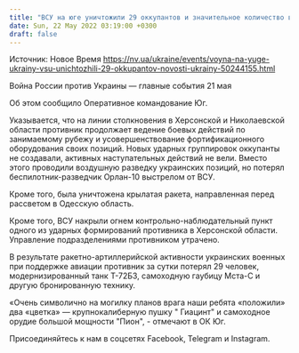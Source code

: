 ```yaml
---
title: "ВСУ на юге уничтожили 29 оккупантов и значительное количество вражеской техники"
date: Sun, 22 May 2022 03:19:00 +0300
draft: false
---
```

Источник: Новое Время https://nv.ua/ukraine/events/voyna-na-yuge-ukrainy-vsu-unichtozhili-29-okkupantov-novosti-ukrainy-50244155.html


Война России против Украины — главные события 21 мая

Об этом сообщило Оперативное командование Юг.

Указывается, что на линии столкновения в Херсонской и Николаевской области противник продолжает ведение боевых действий по занимаемому рубежу и усовершенствование фортификационного оборудования своих позиций. Новых ударных группировок оккупанты не создавали, активных наступательных действий не вели. Вместо этого проводили воздушную разведку украинских позиций, но потерял беспилотник-разведчик Орлан-10 выстрелом от ВСУ.

Кроме того, была уничтожена крылатая ракета, направленная перед рассветом в Одесскую область.

Кроме того, ВСУ накрыли огнем контрольно-наблюдательный пункт одного из ударных формирований противника в Херсонской области. Управление подразделениями противником утрачено.

В результате ракетно-артиллерийской активности украинских военных при поддержке авиации противник за сутки потерял 29 человек, модернизированный танк Т-72Б3, самоходную гаубицу Мста-С и другую бронированную технику.

«Очень символично на могилку планов врага наши ребята «положили» два «цветка» — крупнокалиберную пушку " Гиацинт" и самоходное орудие большой мощности "Пион", - отмечают в ОК Юг.

Присоединяйтесь к нам в соцсетях Facebook, Telegram и Instagram.
